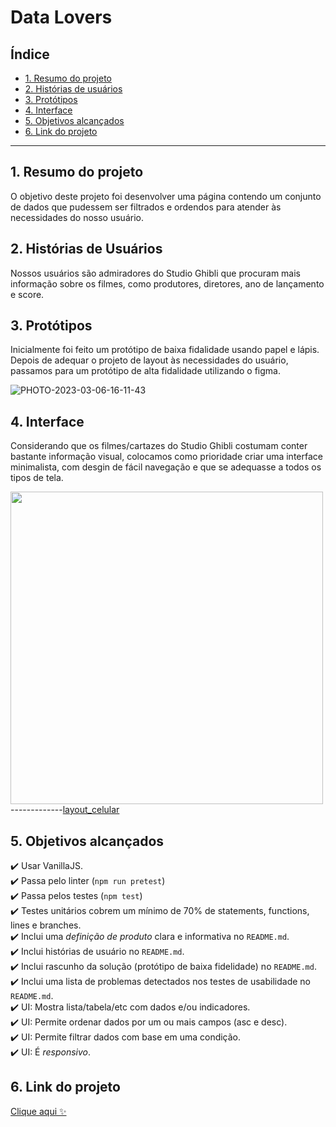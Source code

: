# Data Lovers

## Índice

* [1. Resumo do projeto](#1-resumo-do-projeto)
* [2. Histórias de usuários](#2-histórias-de-usuários)
* [3. Protótipos](#3-protótipos)
* [4. Interface](#4-interface)
* [5. Objetivos alcançados](#5-objetivos-alcançados)
* [6. Link do projeto](#6-link-do-projeto)

***

## 1. Resumo do projeto

O objetivo deste projeto foi desenvolver uma página contendo um conjunto de dados que pudessem ser filtrados e ordendos para atender às necessidades do nosso usuário.


## 2. Histórias de Usuários

Nossos usuários são admiradores do Studio Ghibli que procuram mais informação sobre os filmes, como produtores, diretores, ano de lançamento e score.


## 3. Protótipos

Inicialmente foi feito um protótipo de baixa fidalidade usando papel e lápis. Depois de adequar o projeto de layout às necessidades do usuário, passamos para um protótipo de alta fidalidade utilizando o figma.

![PHOTO-2023-03-06-16-11-43](https://user-images.githubusercontent.com/107154514/223208234-0a9db001-cbe9-4474-a880-37a959e0dc3f.jpg)


## 4. Interface

Considerando que os filmes/cartazes do Studio Ghibli costumam conter bastante informação visual, colocamos como prioridade criar uma interface minimalista, com desgin de fácil navegação e que se adequasse a todos os tipos de tela. 

<img src="https://user-images.githubusercontent.com/107154514/223210908-bee84f59-cc92-475e-8b04-7f0e73fb9ca8.jpg" width="500px">-------------[layout_celular](https://user-images.githubusercontent.com/107154514/223522542-3c7a2023-8b40-413d-98e3-642bd025d69e.jpg)


## 5. Objetivos alcançados

✔️ Usar VanillaJS. <br>
✔️ Passa pelo linter (`npm run pretest`) <br>
✔️ Passa pelos testes (`npm test`)<br>
✔️ Testes unitários cobrem um mínimo de 70% de statements, functions, lines e
  branches.<br>
✔️ Inclui uma _definição de produto_ clara e informativa no `README.md`.<br>
✔️ Inclui histórias de usuário no `README.md`.<br>
✔️ Inclui rascunho da solução (protótipo de baixa fidelidade) no `README.md`.<br>
✔️ Inclui uma lista de problemas detectados nos testes de usabilidade no
  `README.md`.<br>
✔️ UI: Mostra lista/tabela/etc com dados e/ou indicadores.<br>
✔️ UI: Permite ordenar dados por um ou mais campos (asc e desc).<br>
✔️ UI: Permite filtrar dados com base em uma condição.<br>
✔️ UI: É _responsivo_.<br>


## 6. Link do projeto

 <a href="https://stellazen.github.io/SAP009-data-lovers/src/">Clique aqui ✨</a>

